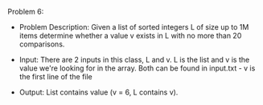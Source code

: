 Problem 6:

- Problem Description: Given a list of sorted integers L of size up to 1M items determine whether a value v exists in L with no more than 20 comparisons.

- Input: There are 2 inputs in this class, L and v. L is the list and v is the value we're looking for in the array. Both can be found in input.txt
        - v is the first line of the file

- Output: List contains value (v = 6, L contains v).
